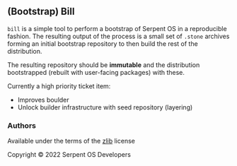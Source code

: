 ## (Bootstrap) Bill

`bill` is a simple tool to perform a bootstrap of Serpent OS in a reproducible fashion. The resulting output of the process is a small set of `.stone` archives forming an initial bootstrap repository to then build the rest of the distribution.

The resulting repository should be **immutable** and the distribution bootstrapped (rebuilt with user-facing packages) with these.

Currently a high priority ticket item:

 - Improves boulder
 - Unlock builder infrastructure with seed repository (layering)

### Authors

Available under the terms of the [zlib](https://spdx.org/licenses/Zlib.html) license

Copyright &copy; 2022 Serpent OS Developers